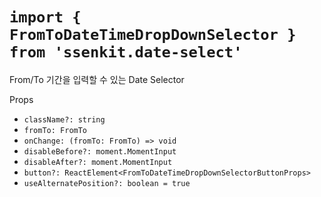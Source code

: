 # `import { FromToDateTimeDropDownSelector } from 'ssenkit.date-select'`

From/To 기간을 입력할 수 있는 Date Selector

Props
- `className?: string`
- `fromTo: FromTo`
- `onChange: (fromTo: FromTo) => void`
- `disableBefore?: moment.MomentInput`
- `disableAfter?: moment.MomentInput`
- `button?: ReactElement<FromToDateTimeDropDownSelectorButtonProps>`
- `useAlternatePosition?: boolean = true`